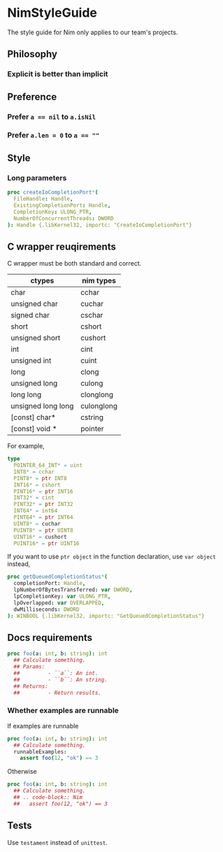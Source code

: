 # NimStyleGuide
The style guide for Nim only applies to our team's projects.

## Philosophy

### Explicit is better than implicit

## Preference

### Prefer `a == nil` to `a.isNil`

### Prefer `a.len = 0` to `a == ""`


## Style

### Long parameters

```nim
proc createIoCompletionPort*(
  FileHandle: Handle, 
  ExistingCompletionPort: Handle,
  CompletionKey: ULONG_PTR, 
  NumberOfConcurrentThreads: DWORD
): Handle {.libKernel32, importc: "CreateIoCompletionPort"}
```

## C wrapper reuqirements

C wrapper must be both standard and correct.

| ctypes             | nim types  |
|--------------------|------------|
| char               | cchar      |
| unsigned char      | cuchar     |
| signed char        | cschar     |
| short              | cshort     |
| unsigned short     | cushort    |
| int                | cint       |
| unsigned int       | cuint      |
| long               | clong      |
| unsigned long      | culong     |
| long long          | clonglong  |
| unsigned long long | culonglong |
| [const] char*      | cstring    |
| [const] void *     | pointer    |

For example,

```nim
type
  POINTER_64_INT* = uint
  INT8* = cchar
  PINT8* = ptr INT8
  INT16* = cshort
  PINT16* = ptr INT16
  INT32* = cint
  PINT32* = ptr INT32
  INT64* = int64
  PINT64* = ptr INT64
  UINT8* = cuchar
  PUINT8* = ptr UINT8
  UINT16* = cushort
  PUINT16* = ptr UINT16
```

If you want to use `ptr object` in the function declaration, use `var object` instead,

```nim
proc getQueuedCompletionStatus*(
  completionPort: Handle,
  lpNumberOfBytesTransferred: var DWORD,
  lpCompletionKey: var ULONG_PTR,
  lpOverlapped: var OVERLAPPED,
  dwMilliseconds: DWORD
): WINBOOL {.libKernel32, importc: "GetQueuedCompletionStatus"}
```


## Docs requirements

```nim
proc foo(a: int, b: string): int
  ## Calculate something.
  ## Params: 
  ##         - ``a``: An int.
  ##         - ``b``: An string.
  ## Returns:
  ##         - Return results.
```

### Whether examples are runnable

If examples are runnable
```nim
proc foo(a: int, b: string): int
  ## Calculate something.
  runnableExamples:
    assert foo(12, "ok") == 3
```

Otherwise


```nim
proc foo(a: int, b: string): int
  ## Calculate something.
  ## .. code-block:: Nim
  ##   assert foo(12, "ok") == 3
```

## Tests

Use `testament` instead of `unittest`.
